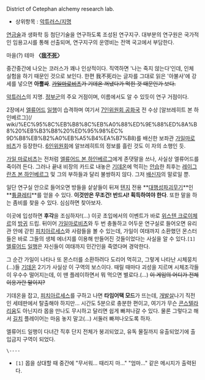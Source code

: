 District of Cetephan alchemy research lab.

  * 상위항목 : [악튜러스/지명](%EC%95%85%ED%8A%9C%EB%9F%AC%EC%8A%A4/%EC%A7%80%EB%AA%85.md)  

[연금술](%EC%97%B0%EA%B8%88%EC%88%A0.md)과 생화학 등 첨단기술을 연구하도록 조성된 연구지구. 대부분의
연구원은 국가적인 임용고시를 통해 선출되며, 연구지구의 운영비는 전액 국고에서 부담한다.

  

마을(?) 테마 **〈[我不死](%EC%95%85%ED%8A%9C%EB%9F%AC%EC%8A%A4/OST.md)〉**

  
중간중간에 나오는 코러스가 꽤나 인상적이다. 직역하면 '나는 죽지 않는다'인데, 인체 실험을 하기 때문인 것으로 보인다. 한편 我不死라는
글자를 그대로 읽은 '아불사'에 강세를 넣으면 __아뿔싸__. <del>[가일마로비츠](%EA%B0%80%EC%9D%BC%20%EB%A7%88%EB%A1%9C%EB%B9%84%EC%B8%A0.md)가 기데온
꺼냈다가 먹힌 것 때문인가 보다.</del>

  
[악튜러스](%EC%95%85%ED%8A%9C%EB%9F%AC%EC%8A%A4.md)의 지명.
[정부군](%EC%A0%95%EB%B6%80%EA%B5%B0.md)의 주요 거점이며, 이름에서도 알 수 있듯이 연구 거점이다.

2장에서 [엘류어드](%EC%97%98%EB%A5%98%EC%96%B4%EB%93%9C%20%EB%B3%B8%20%ED%95%98%EC%9D%B8%EB%B2%A0%EB%A5%B4%EA%B7%B8.md) [일](%EB%A7%88%EB%A6%AC%EC%95%84%20%EC%BC%80%EC%9D%B4%EC%B8%A0.md)[행](%EC%9C%84%EC%8A%A4%ED%85%90%20%ED%81%AC%EB%A1%9C%EC%9D%B4%EC%B2%B4%EB%A5%B4.md)이 습격하며 여기서 [7인위원회 공화국](7%EC%9D%B8%EC%9C%84%EC%9B%90%ED%9A%8C%20%EA%B3%B5%ED%99%94%EA%B5%AD.md) 전 수상 [알브레히트 본 하인베르그](/
wiki/%EC%95%8C%EB%B8%8C%EB%A0%88%ED%9E%88%ED%8A%B8%20%EB%B3%B8%20%ED%95%98%EC%
9D%B8%EB%B2%A0%EB%A5%B4%EA%B7%B8)를 배신한 보좌관 [가일마로비츠](%EA%B0%80%EC%9D%BC%20%EB%A7%88%EB%A1%9C%EB%B9%84%EC%B8%A0.md)가 등장한다.
[6인위원회](6%EC%9D%B8%EC%9C%84%EC%9B%90%ED%9A%8C.md)에 알브레히트의 정보를 흘린 것도 이 자의
소행인 듯.

[가일 마로비츠](%EA%B0%80%EC%9D%BC%20%EB%A7%88%EB%A1%9C%EB%B9%84%EC%B8%A0.md)는
전처럼 [엘류어드 본 하인베르그](%EC%97%98%EB%A5%98%EC%96%B4%EB%93%9C%20%EB%B3%B8%20%ED%95%98%EC%9D%B8%EB%B2%A0%EB%A5%B4%EA%B7%B8.md)에게 존댓말을 쓰나, 사실상 엘류어드를 죽이려 든다. 그러나
끝내 비장의 카드로 내놓은 [기데온](%EC%95%85%ED%8A%9C%EB%9F%AC%EC%8A%A4#s-4.12.md)에 먹히는
[안습](%EC%95%88%EC%8A%B5.md)한 최후는 [레이그란츠 본 하인베르그](%EB%A0%88%EC%9D%B4%EA%B7%B8%EB%9E%80%EC%B8%A0%20%EB%B3%B8%20%ED%95%98%EC%9D%B8%EB%B2%A0%EB%A5%B4%EA%B7%B8.md) 및 그의 부하들과 달리 불쌍하지 않다. 그저 [배신자](%EB%B0%B0%EC%8B%A0.md)의 말로일 뿐.

일단 연구실 안으로 들어오면 방들을 샅샅들이 뒤져 [텐지](%ED%85%90%EC%A7%80.md) 전용
**[대행성파괴무기](%ED%94%8C%EB%9E%98%EB%8B%9B%20%ED%82%AC%EB%9F%AC.md)**인
**[튱클레티](%ED%8A%B1%ED%81%B4%EB%A0%88%ED%8B%B0.md)**를 얻을 수 있다. **이것만은 무조건!
반드시! 획득하여야 한다**. 또한 말을 하는 좀비를 찾을 수 있다. 심심하면 찾아보자.

이곳에 입성하면 **후각**을 조심하자!(...) 이곳 초입에서의 이벤트가 바로 [위스텐 크로이체르](%EC%9C%84%EC%8A%A4%ED%85%90%20%ED%81%AC%EB%A1%9C%EC%9D%B4%EC%B2%B4%EB%A5%B4.md)의
[방귀](%EB%B0%A9%EA%B7%80.md) 드립. 뒤이어 [가일마로비츠](%EA%B0%80%EC%9D%BC%20%EB%A7%88%EB%A1%9C%EB%B9%84%EC%B8%A0.md)와 두 번
충돌하고 어두운 연구실로 들어오면 유리관 안에 갇힌 [피치아르세스](%ED%94%BC%EC%B9%98%20%EC%95%84%EB%A5%B4%EC%84%B8%EC%8A%A4.md)와 사람들을 볼
수 있는데, 가일이 여태까지 소환했던 몬스터들은 바로 그들의 생체 에너지를 이용해 만들어진 것들이었다는 사실을 알 수 있다.`[1]` [엘류어드](%EC%97%98%EB%A5%98%EC%96%B4%EB%93%9C%20%EB%B3%B8%20%ED%95%98%EC%9D%B8%EB%B2%A0%EB%A5%B4%EA%B7%B8.md) [일](%EB%A7%88%EB%A6%AC%EC%95%84%20%EC%BC%80%EC%9D%B4%EC%B8%A0.md)[행](%EC%9C%84%EC%8A%A4%ED%85%90%20%ED%81%AC%EB%A1%9C%EC%9D%B4%EC%B2%B4%EB%A5%B4.md)은 자신들이 여태까지 민간인을 죽였다며 경악한다.

그 순간 가일이 나타나 또 몬스터를 소환하려다 도리어 먹히고, 그렇게 나타난 시체뭉치(...)들
[기데온](%EC%95%85%ED%8A%9C%EB%9F%AC%EC%8A%A4#s-4.12.md) 2기가 사실상 이 구역의 보스이다.
때릴 때마다 괴성을 지르며 시체조각들이 우수수 떨어지는데, 이 땐 플레이하면서 뭐 먹으면 별로다.(...) <del>이 게임의 어디가 전체
이용가란 말이지?</del>

기데온을 잡고, [피치아르세스](%ED%94%BC%EC%B9%98%20%EC%95%84%EB%A5%B4%EC%84%B8%EC%8A%A4.md)를 구하고 나면
**타임어택 모드**가 뜨는데, [개발살](%EA%B0%9C%EB%B0%9C%EC%82%B4.md)나기 직전인 세테판에서 탈출해야
하지만... 시간도 5분으로 충분한 편이고, 여기가 무슨
[콘스텔라리움](%EC%BD%98%EC%8A%A4%ED%85%94%EB%9D%BC%EB%A6%AC%EC%9B%80.md)도 아닌지라
몹을 만나도 무시하고 달리면 쉽게 빠져나갈 수 있다. 물론 그렇다고 해서 [길치](%EA%B8%B8%EC%B9%98.md) 플레이어는
마음 놓지 말고(...) 서둘러 빠져나오도록 하자.

엘류어드 일행이 다녀간 직후 단지 전체가 붕괴되었고, 유독 물질까지 유출되었기에 출입금지 구역이 되었다.

`\----`

  * `[1]` 몹을 상대할 때 중간에 "무서워... 때리지 마..." "엄마..." 같은 메시지가 출력된다.

